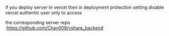 if you deploy server in vercel 
then in deployment protection setting disable vercel authentic user only to access 

the corresponding server repo :https://github.com/Chay009/vshare_backend
